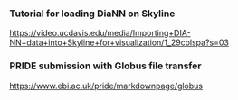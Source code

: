 ### Tutorial for loading DiaNN on Skyline
https://video.ucdavis.edu/media/Importing+DIA-NN+data+into+Skyline+for+visualization/1_29colspa?s=03

### PRIDE submission with Globus file transfer
https://www.ebi.ac.uk/pride/markdownpage/globus
